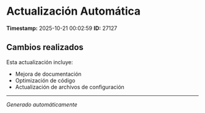 # Actualización Automática

**Timestamp:** 2025-10-21 00:02:59
**ID:** 27127

## Cambios realizados

Esta actualización incluye:
- Mejora de documentación
- Optimización de código
- Actualización de archivos de configuración

---
*Generado automáticamente*
